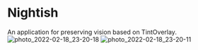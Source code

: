 # Nightish
An application for preserving vision based on TintOverlay.
![photo_2022-02-18_23-20-18](https://user-images.githubusercontent.com/4253881/154792457-47d78c58-a184-4e61-b294-04cb7a463f75.jpg)
![photo_2022-02-18_23-20-11](https://user-images.githubusercontent.com/4253881/154792459-cd313312-5aae-4ec2-9bf0-290d389cc360.jpg)

